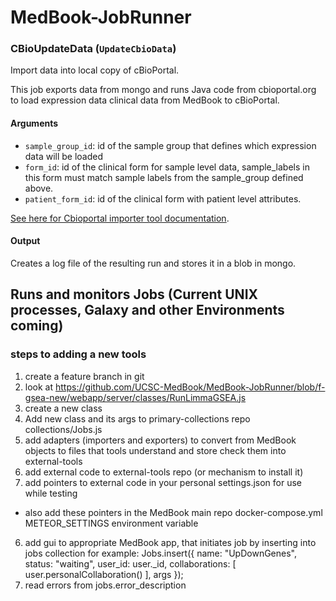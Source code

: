 # MedBook-JobRunner

### CBioUpdateData (`UpdateCbioData`)

Import data into local copy of cBioPortal.

This job exports data from mongo and runs Java code from cbioportal.org to load expression data clinical data from MedBook to cBioPortal.

#### Arguments
- `sample_group_id`: id of the sample group that defines which expression data will be loaded
- `form_id`: id of the clinical form for sample level data, sample_labels in this form must match sample labels from the sample_group defined above.
- `patient_form_id`: id of the clinical form with patient level attributes.

[See here for Cbioportal importer tool documentation](https://cbioportal.readthedocs.io/en/latest/#data-loading).

#### Output

Creates a log file of the resulting run and stores it in a blob in mongo.

## Runs and monitors Jobs (Current UNIX processes, Galaxy and other Environments coming)
### steps to adding a new tools

1. create a feature branch in git
2. look at https://github.com/UCSC-MedBook/MedBook-JobRunner/blob/f-gsea-new/webapp/server/classes/RunLimmaGSEA.js
3. create a new class
4. Add new class and its args to primary-collections repo collections/Jobs.js
4. add adapters (importers and exporters) to convert from MedBook objects to files that tools understand and store check them into external-tools
4. add external code to external-tools repo (or mechanism to install it)
5. add pointers to external code in your personal settings.json for use while testing
  - also add these pointers in the MedBook main repo docker-compose.yml METEOR_SETTINGS environment variable
6. add gui to appropriate MedBook app, that initiates job by inserting into jobs collection
  for example:
   Jobs.insert({
      name: "UpDownGenes",
      status: "waiting",
      user_id: user._id,
      collaborations: [ user.personalCollaboration() ],
      args
    });
7. read errors from jobs.error_description
